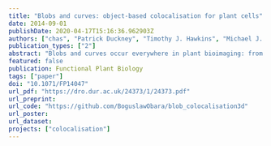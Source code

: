 ```yaml
---
title: "Blobs and curves: object-based colocalisation for plant cells"
date: 2014-09-01
publishDate: 2020-04-17T15:16:36.962903Z
authors: ["chas", "Patrick Duckney", "Timothy J. Hawkins", "Michael J. Deeks", "P. Philippe Laissue", "Patrick J. Hussey", "Boguslaw Obara"]
publication_types: ["2"]
abstract: "Blobs and curves occur everywhere in plant bioimaging: from signals of fluorescence-labelled proteins, through cytoskeletal structures, nuclei staining and cell extensions such as root hairs. Here we look at the problem of colocalisation of blobs with blobs (protein-protein colocalisation) and blobs with curves (organelle-cytoskeleton colocalisation). This article demonstrates a clear quantitative alternative to pixel-based colocalisation methods and, using object-based methods, can quantify not only the level of colocalisation but also the distance between objects. Included in this report are computational algorithms, biological experiments and guidance for those looking to increase their use of computationally-based and quantified analysis of bioimages."
featured: false
publication: Functional Plant Biology
tags: ["paper"]
doi: "10.1071/FP14047"
url_pdf: "https://dro.dur.ac.uk/24373/1/24373.pdf"
url_preprint:
url_code: "https://github.com/BoguslawObara/blob_colocalisation3d"
url_poster:
url_dataset:
projects: ["colocalisation"]
---
```


